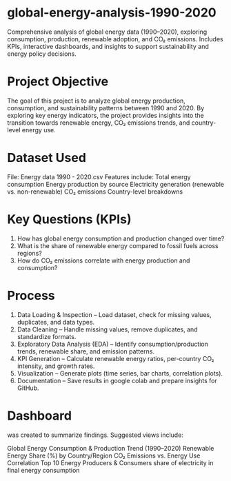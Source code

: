 # global-energy-analysis-1990-2020
Comprehensive analysis of global energy data (1990–2020), exploring consumption, production, renewable adoption, and CO₂ emissions. Includes KPIs, interactive dashboards, and insights to support sustainability and energy policy decisions.
# Project Objective

The goal of this project is to analyze global energy production, consumption, and sustainability patterns between 1990 and 2020. By exploring key energy indicators, the project provides insights into the transition towards renewable energy, CO₂ emissions trends, and country-level energy use.

# Dataset Used
File: Energy data 1990 - 2020.csv
Features include:
Total energy consumption
Energy production by source
Electricity generation (renewable vs. non-renewable)
CO₂ emissions
Country-level breakdowns

# Key Questions (KPIs)
1. How has global energy consumption and production changed over time?
2. What is the share of renewable energy compared to fossil fuels across regions?
3. How do CO₂ emissions correlate with energy production and consumption?

# Process
1. Data Loading & Inspection – Load dataset, check for missing values, duplicates, and data types.
2. Data Cleaning – Handle missing values, remove duplicates, and standardize formats.
3. Exploratory Data Analysis (EDA) – Identify consumption/production trends, renewable share, and emission patterns.
3. KPI Generation – Calculate renewable energy ratios, per-country CO₂ intensity, and growth rates.
4. Visualization – Generate plots (time series, bar charts, correlation plots).
5. Documentation – Save results in google colab and prepare insights for GitHub.
# Dashboard

 was created to summarize findings. Suggested views include:

Global Energy Consumption & Production Trend (1990–2020)
Renewable Energy Share (%) by Country/Region
CO₂ Emissions vs. Energy Use Correlation
Top 10 Energy Producers & Consumers
share of electricity in final energy consumption
